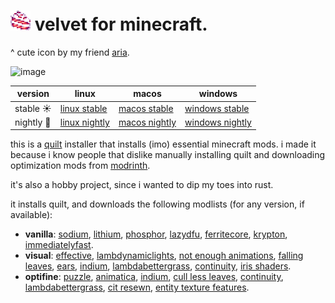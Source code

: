 # ![icon](src/assets/icon.png) velvet for minecraft.

^ cute icon by my friend [aria](https://twitter.com/flareslammer).

<img width="612" alt="image" src="https://github.com/user-attachments/assets/041f56f8-e403-483f-8790-f683e82ffe63" />

|version|linux|macos|windows|
|-|-|-|-|
|stable ☀️|[linux stable](https://github.com/derspyy/velvet/releases/latest/download/velvet-ubuntu-latest)|[macos stable](https://github.com/derspyy/velvet/releases/latest/download/velvet-macos-latest)|[windows stable](https://github.com/derspyy/velvet/releases/latest/download/velvet-windows-latest)|
|nightly 🌙|[linux nightly](https://nightly.link/derspyy/velvet/workflows/rust/main/velvet-ubuntu-latest.zip)|[macos nightly](https://nightly.link/derspyy/velvet/workflows/rust/main/velvet-macos-latest.zip)|[windows nightly](https://nightly.link/derspyy/velvet/workflows/rust/main/velvet-windows-latest.zip)|

this is a [quilt](https://quiltmc.org) installer that installs (imo) essential minecraft mods.
i made it because i know people that dislike manually installing quilt and downloading optimization mods from [modrinth](https://modrinth.com).

it's also a hobby project, since i wanted to dip my toes into rust.

it installs quilt, and downloads the following modlists (for any version, if available):

- **vanilla**: [sodium](https://modrinth.com/mod/sodium), [lithium](https://modrinth.com/mod/lithium), [phosphor](https://modrinth.com/mod/phosphor), [lazydfu](https://modrinth.com/mod/lazydfu), [ferritecore](https://modrinth.com/mod/ferritecore), [krypton](https://modrinth.com/mod/krypton), [immediatelyfast](https://modrinth.com/mod/immediatelyfast).
- **visual**: [effective](https://modrinth.com/mod/effective), [lambdynamiclights](https://modrinth.com/mod/lambdynamiclights), [not enough animations](https://modrinth.com/mod/not-enough-animations), [falling leaves](https://modrinth.com/mod/fallingleaves), [ears](https://modrinth.com/mod/ears), [indium](https://modrinth.com/mod/indium), [lambdabettergrass](lambdabettergrass), [continuity](https://modrinth.com/mod/continuity), [iris shaders](https://modrinth.com/mod/iris).
- **optifine**: [puzzle](https://modrinth.com/mod/puzzle), [animatica](animatica), [indium](https://modrinth.com/mod/indium), [cull less leaves](https://modrinth.com/mod/cull-less-leaves), [continuity](https://modrinth.com/mod/continuity), [lambdabettergrass](https://modrinth.com/mod/lambdabettergrass), [cit resewn](https://modrinth.com/mod/cit-resewn), [entity texture features](https://modrinth.com/mod/entitytexturefeatures).
